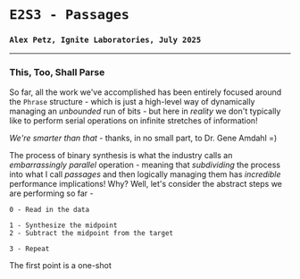 # `E2S3 - Passages`
### `Alex Petz, Ignite Laboratories, July 2025`

---

### This, Too, Shall Parse
So far, all the work we've accomplished has been entirely focused around the `Phrase` structure - which is
just a high-level way of dynamically managing an _unbounded_ run of bits - but here in _reality_ we don't
typically like to perform serial operations on infinite stretches of information!  

_We're smarter than that_ - thanks, in no small part, to Dr. Gene Amdahl =)

The process of binary synthesis is what the industry calls an _embarrassingly parallel_ operation - meaning
that _subdividing_ the process into what I call _passages_ and then logically managing them has _incredible_ 
performance implications!  Why?  Well, let's consider the abstract steps we are performing so far -

    0 - Read in the data

    1 - Synthesize the midpoint
    2 - Subtract the midpoint from the target

    3 - Repeat

The first point is a one-shot